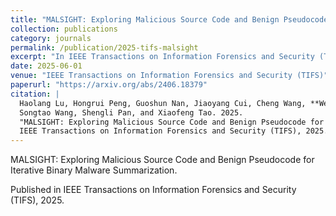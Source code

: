 ```yaml
---
title: "MALSIGHT: Exploring Malicious Source Code and Benign Pseudocode for Iterative Binary Malware Summarization"
collection: publications
category: journals
permalink: /publication/2025-tifs-malsight
excerpt: "In IEEE Transactions on Information Forensics and Security (TIFS), 2025."
date: 2025-06-01
venue: "IEEE Transactions on Information Forensics and Security (TIFS)"
paperurl: "https://arxiv.org/abs/2406.18379"
citation: |
  Haolang Lu, Hongrui Peng, Guoshun Nan, Jiaoyang Cui, Cheng Wang, **Weifei Jin**, 
  Songtao Wang, Shengli Pan, and Xiaofeng Tao. 2025. 
  "MALSIGHT: Exploring Malicious Source Code and Benign Pseudocode for Iterative Binary Malware Summarization." 
  IEEE Transactions on Information Forensics and Security (TIFS), 2025.
---
```


MALSIGHT: Exploring Malicious Source Code and Benign Pseudocode for Iterative Binary Malware Summarization.

Published in IEEE Transactions on Information Forensics and Security (TIFS), 2025.
